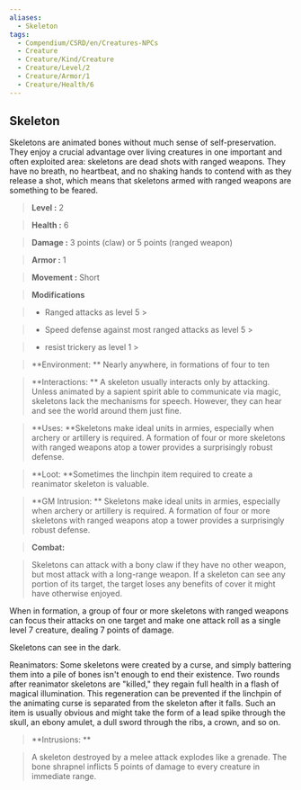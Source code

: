 ```yaml
---
aliases:
  - Skeleton
tags:
  - Compendium/CSRD/en/Creatures-NPCs
  - Creature
  - Creature/Kind/Creature
  - Creature/Level/2
  - Creature/Armor/1
  - Creature/Health/6
---
```

  
    
## Skeleton    
Skeletons are animated bones without much sense of self-preservation. They enjoy a crucial advantage over living creatures in one important and often exploited area: skeletons are dead shots with ranged weapons. They have no breath, no heartbeat, and no shaking hands to contend with as they release a shot, which means that skeletons armed with ranged weapons are something to be feared.    
  
    
> **Level :** 2    
> **Health :** 6    
> **Damage :** 3 points (claw) or 5 points (ranged weapon)    
> **Armor :** 1    
> **Movement :** Short    
> **Modifications**    
>- Ranged attacks as level 5 >  
>    
>- Speed defense against most ranged attacks as level 5 >  
>    
>- resist trickery as level 1 >  
>    
> **Environment: ** Nearly anywhere, in formations of four to ten    
> **Interactions: ** A skeleton usually interacts only by attacking. Unless animated by a sapient spirit able to communicate via magic, skeletons lack the mechanisms for speech. However, they can hear and see the world around them just fine.    
> **Uses: **Skeletons make ideal units in armies, especially when archery or artillery is required. A formation of four or more skeletons with ranged weapons atop a tower provides a surprisingly robust defense.    
> **Loot: **Sometimes the linchpin item required to create a reanimator skeleton is valuable.    
> **GM Intrusion: ** Skeletons make ideal units in armies, especially when archery or artillery is required. A formation of four or more skeletons with ranged weapons atop a tower provides a surprisingly robust defense.    
  
> **Combat:**   
> Skeletons can attack with a bony claw if they have no other weapon, but most attack with a long-range weapon. If a skeleton can see any portion of its target, the target loses any benefits of cover it might have otherwise enjoyed.  
When in formation, a group of four or more skeletons with ranged weapons can focus their attacks on one target and make one attack roll as a single level 7 creature, dealing 7 points of damage.  
Skeletons can see in the dark.  
Reanimators: Some skeletons were created by a curse, and simply battering them into a pile of bones isn't enough to end their existence. Two rounds after reanimator skeletons are "killed," they regain full health in a flash of magical illumination. This regeneration can be prevented if the linchpin of the animating curse is separated from the skeleton after it falls. Such an item is usually obvious and might take the form of a lead spike through the skull, an ebony amulet, a dull sword through the ribs, a crown, and so on.    
    
  
> **Intrusions: **   
> A skeleton destroyed by a melee attack explodes like a grenade. The bone shrapnel inflicts 5 points of damage to every creature in immediate range.    
